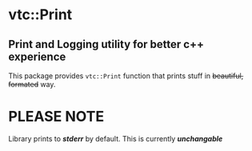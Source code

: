 # vtc::Print 
## Print and Logging utility for better c++ experience
This package provides `vtc::Print` function that prints stuff in ~~beautiful, formated~~ way.
# PLEASE NOTE
Library prints to ___stderr___ by default. This is currently ___unchangable___
